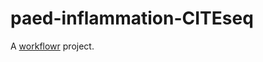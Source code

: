 # paed-inflammation-CITEseq

A [workflowr][] project.

[workflowr]: https://github.com/workflowr/workflowr
